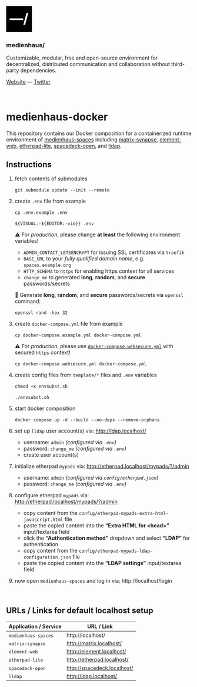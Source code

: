 <img src="./public/favicon.svg" width="70" />

### medienhaus/

Customizable, modular, free and open-source environment for decentralized, distributed communication and collaboration without third-party dependencies.

[Website](https://medienhaus.dev/) — [Twitter](https://twitter.com/medienhaus_)

<br>

# medienhaus-docker

This repository contains our Docker composition for a containerized runtime environment of [medienhaus-spaces](https://github.com/medienhaus/medienhaus-spaces/) including [matrix-synapse](https://github.com/matrix-org/synapse/), [element-web](https://github.com/vector-im/element-web/), [etherpad-lite](https://github.com/ether/etherpad-lite/), [spacedeck-open](https://github.com/medienhaus/spacedeck-open/), and [lldap](https://github.com/lldap/lldap).

## Instructions

1. fetch contents of submodules
   <br>
   ```
   git submodule update --init --remote
   ```

2. create `.env` file from example
   <br>
   ```
   cp .env.example .env
   ```
   ```
   ${VISUAL:-${EDITOR:-vim}} .env
   ```
   ⚠️ For *production*, please change **at least** the following environment variables!
      - `ADMIN_CONTACT_LETSENCRYPT` for issuing SSL certificates via `traefik`
      - `BASE_URL` to your *fully qualified domain name*, e.g. `spaces.example.org`
      - `HTTP_SCHEMA` to `https` for enabling https context for all services
      - `change_me` to generated **long**, **random**, and **secure** passwords/secrets

   💭 Generate **long**, **random**, and **secure** passwords/secrets via `openssl` command:
   ```
   openssl rand -hex 32
   ```

3. create `docker-compose.yml` file from example
   <br>
   ```
   cp docker-compose.example.yml docker-compose.yml
   ```
   ⚠️ For *production*, please use [`docker-compose.websecure.yml`](docker-compose.websecure.yml) with secured `https` context!
   ```
   cp docker-compose.websecure.yml docker-compose.yml
   ```

4. create config files from `template/*` files and `.env` variables
   <br>
   ```
   chmod +x envsubst.sh
   ```
   ```
   ./envsubst.sh
   ```

5. start docker composition
   <br>
   ```
   docker compose up -d --build --no-deps --remove-orphans
   ```

6. set up `lldap` user account(s) via: http://ldap.localhost/
   - username: `admin` *(configured via `.env`)*
   - password: `change_me` *(configured via `.env`)*
   - create user account(s)

7. initialize etherpad `mypads` via: http://etherpad.localhost/mypads/?/admin
   - username: `admin` *(configured via `config/etherpad.json`)*
   - password: `change_me` *(configured via `.env`)*

8. configure etherpad `mypads` via: http://etherpad.localhost/mypads/?/admin
   - copy content from the `config/etherpad-mypads-extra-html-javascript.html` file
   - paste the copied content into the **“Extra HTML for &lt;head&gt;”** input/textarea field
   - click the **“Authentication method”** dropdown and select **“LDAP”** for authentication
   - copy content from the `config/etherpad-mypads-ldap-configuration.json` file
   - paste the copied content into the **“LDAP settings”** input/textarea field

9. now open `medienhaus-spaces` and log in via: http://localhost/login

<br>

## URLs / Links for default localhost setup

| Application / Service | URL / Link |
| --- | --- |
| `medienhaus-spaces` | http://localhost/ |
| `matrix-synapse` | http://matrix.localhost/ |
| `element-web` | http://element.localhost/ |
| `etherpad-lite` | http://etherpad.localhost/ |
| `spacedeck-open` | http://spacedeck.localhost/ |
| `lldap` | http://ldap.localhost/ |

